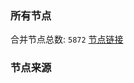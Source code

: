 ### 所有节点
合并节点总数: `5872`
[节点链接](https://github.com/rzhy1/33/raw/master/sub/sub_merge_base64.txt)

### 节点来源
